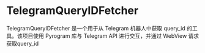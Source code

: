 # TelegramQueryIDFetcher
TelegramQueryIDFetcher 是一个用于从 Telegram 机器人中获取 query_id 的工具。该项目使用 Pyrogram 库与 Telegram API 进行交互，并通过 WebView 请求获取query_id
